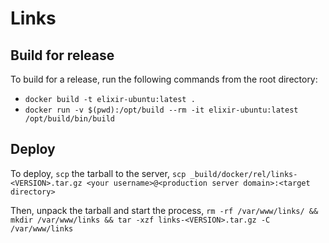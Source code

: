 # Links

## Build for release

To build for a release, run the following commands from the root directory:

* `docker build -t elixir-ubuntu:latest .`
* `docker run -v $(pwd):/opt/build --rm -it elixir-ubuntu:latest /opt/build/bin/build`

## Deploy

To deploy, `scp` the tarball to the server, `scp _build/docker/rel/links-<VERSION>.tar.gz <your username>@<production server domain>:<target directory>`

Then, unpack the tarball and start the process, `rm -rf /var/www/links/ && mkdir /var/www/links && tar -xzf links-<VERSION>.tar.gz -C /var/www/links`
